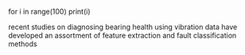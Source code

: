 for i in range(100)
    print(i)

recent studies on diagnosing bearing health using vibration data have developed an assortment of feature extraction and fault classification methods
